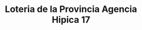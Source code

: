 ---
title: "Loteria de la Provincia Agencia Hipica 17"
url: /campana/loteria-de-la-provincia-agencia-hipica-17/
shop: lotería
---